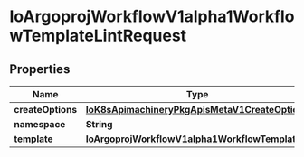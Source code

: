 

# IoArgoprojWorkflowV1alpha1WorkflowTemplateLintRequest

## Properties

Name | Type | Description | Notes
------------ | ------------- | ------------- | -------------
**createOptions** | [**IoK8sApimachineryPkgApisMetaV1CreateOptions**](IoK8sApimachineryPkgApisMetaV1CreateOptions.md) |  |  [optional]
**namespace** | **String** |  |  [optional]
**template** | [**IoArgoprojWorkflowV1alpha1WorkflowTemplate**](IoArgoprojWorkflowV1alpha1WorkflowTemplate.md) |  |  [optional]




